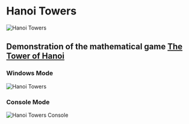 # Hanoi Towers
![Hanoi Towers](https://github.com/PrisonerM13/HanoiTowers/blob/master/gif/HanoiTowers.gif "Hanoi Towers")

## Demonstration of the mathematical game [The Tower of Hanoi](https://en.wikipedia.org/wiki/Tower_of_Hanoi)

###	Windows Mode
![Hanoi Towers](https://github.com/PrisonerM13/HanoiTowers/blob/master/gif/HanoiTowers2.gif "Hanoi Towers")

###	Console Mode
![Hanoi Towers Console](https://github.com/PrisonerM13/HanoiTowers/blob/master/gif/HanoiTowersConsole.gif "Hanoi Towers Console")